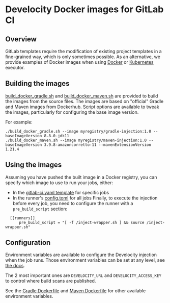 # Develocity Docker images for GitLab CI

## Overview
GitLab templates require the modification of existing project templates in a fine-grained way, which is only sometimes possible.
As an alternative, we provide examples of Docker images when using [Docker](https://docs.gitlab.com/runner/executors/docker.html) or [Kubernetes](https://docs.gitlab.com/runner/executors/kubernetes/) executor.

## Building the images
[build_docker_gradle.sh](build_docker_gradle.sh) and [build_docker_maven.sh](build_docker_maven.sh) are provided to build the images from the source files.
The images are based on "official" Gradle and Maven images from Dockerhub.
Script options are available to tweak the images, particularly for configuring the base image version.

For example:
```
./build_docker_gradle.sh --image myregistry/gradle-injection:1.0 --baseImageVersion 8.8.0-jdk11
./build_docker_maven.sh --image myregistry/maven-injection:1.0 --baseImageVersion 3.9.8-amazoncorretto-11 --mavenExtensionVersion 1.21.4
```

## Using the images
Assuming you have pushed the built image in a Docker registry, you can specify which image to use to run your jobs, either:
- In the [gitlab-ci.yaml template](https://docs.gitlab.com/runner/executors/docker.html#define-images-and-services-in-gitlab-ciyml) for specific jobs
- In the runner's [config.toml](https://docs.gitlab.com/runner/executors/docker.html#define-images-and-services-in-configtoml) for all jobs
Finally, to execute the injection before every job, you need to configure the runner with a `pre_build_script` section:
```
  [[runners]]
      pre_build_script = "[ -f /inject-wrapper.sh ] && source /inject-wrapper.sh"
```


## Configuration
Environment variables are available to configure the Develocity injection when the job runs.
Those environment variables can be set at any level, see [the docs](https://docs.gitlab.com/ee/ci/variables/).

The 2 most important ones are `DEVELOCITY_URL` and `DEVELOCITY_ACCESS_KEY` to control where build scans are published.

See the [Gradle Dockerfile](src/gradle/docker/Dockerfile) and [Maven Dockerfile](src/maven/docker/Dockerfile) for other available environment variables.
